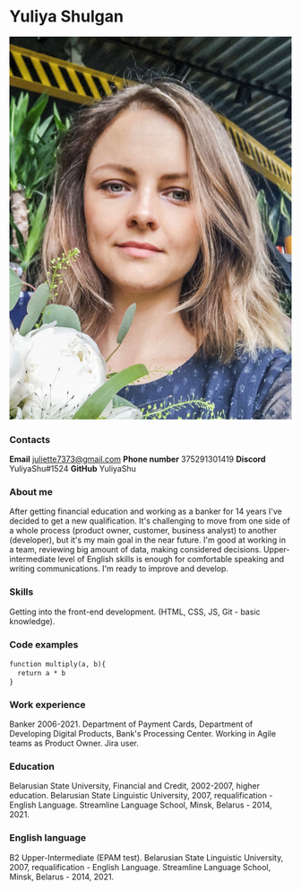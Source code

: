 # Yuliya Shulgan
![Yuliya's photo](/photo.jpg)
### Contacts
**Email** juliette7373@gmail.com
**Phone number** 375291301419
**Discord** YuliyaShu#1524
**GitHub** YuliyaShu
### About me
After getting financial education and working as a banker for 14 years I've decided to get a new qualification. It's challenging to move from one side of a whole process (product owner, customer, business analyst) to another (developer), but it's my main goal in the near future. I'm good at working in a team, reviewing big amount of data, making considered decisions. Upper-intermediate level of English skills is enough for comfortable speaking and writing communications. I'm ready to improve and develop.
### Skills
Getting into the front-end development. (HTML, CSS, JS, Git - basic knowledge).
### Code examples
```
function multiply(a, b){
  return a * b
}
```
### Work experience
Banker 2006-2021. Department of Payment Cards, Department of Developing Digital Products, Bank's Processing Center. Working in Agile teams as Product Owner. Jira user.
### Education
Belarusian State University, Financial and Credit, 2002-2007, higher education.
Belarusian State Linguistic University, 2007, requalification - English Language.
Streamline Language School, Minsk, Belarus - 2014, 2021.
### English language
B2 Upper-Intermediate (EPAM test).
Belarusian State Linguistic University, 2007, requalification - English Language.
Streamline Language School, Minsk, Belarus - 2014, 2021.